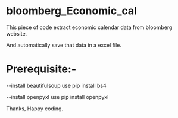 # bloomberg_Economic_cal

This piece of code extract economic calendar data from bloomberg website.

And automatically save that data in a excel file.

# Prerequisite:-
--install beautifulsoup
  use pip install bs4

--install openpyxl
  use pip install openpyxl

Thanks,
Happy coding.

